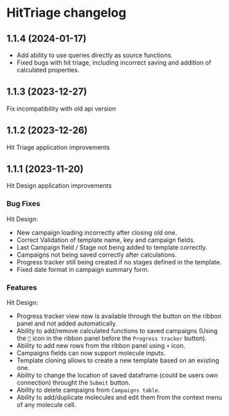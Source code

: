 # HitTriage changelog

## 1.1.4 (2024-01-17)

* Add ability to use queries directly as source functions.
* Fixed bugs with hit triage, including incorrect saving and addition of calculated properties.

## 1.1.3 (2023-12-27)

Fix incompatibility with old api version

## 1.1.2 (2023-12-26)

Hit Triage application improvements

## 1.1.1 (2023-11-20)

Hit Design application improvements

### Bug Fixes

Hit Design:

* New campaign loading incorrectly after closing old one.
* Correct Validation of template name, key and campaign fields.
* Last Campaign field / Stage not being added to template correctly.
* Campaigns not being saved correctly after calculations.
* Progress tracker still being created if no stages defined in the template.
* Fixed date format in campaign summary form.

### Features

Hit Design:

* Progress tracker view now is available through the button on the ribbon panel and not added automatically.
* Ability to add/remove calculated functions to saved campaigns (Using the `🔧` icon in the ribbon panel before
  the `Progress tracker` button).
* Ability to add new rows from the ribbon panel using `+` icon.
* Campaigns fields can now support molecule inputs.
* Template cloning allows to create a new template based on an existing one.
* Ability to change the location of saved dataframe (could be users own connection) throught the `Submit` button.
* Ability to delete campaigns from `Campaigns table`.
* Ability to add/duplicate molecules and edit them from the context menu of any molecule cell.
